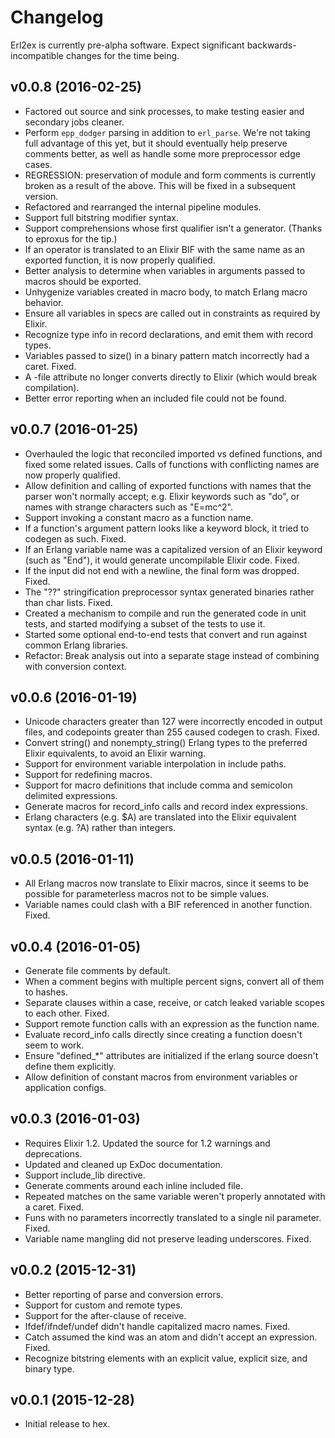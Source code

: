 # Changelog

Erl2ex is currently pre-alpha software. Expect significant backwards-incompatible changes for the time being.

## v0.0.8 (2016-02-25)

*   Factored out source and sink processes, to make testing easier and secondary jobs cleaner.
*   Perform `epp_dodger` parsing in addition to `erl_parse`. We're not taking full advantage of this yet, but it should eventually help preserve comments better, as well as handle some more preprocessor edge cases.
*   REGRESSION: preservation of module and form comments is currently broken as a result of the above. This will be fixed in a subsequent version.
*   Refactored and rearranged the internal pipeline modules.
*   Support full bitstring modifier syntax.
*   Support comprehensions whose first qualifier isn't a generator. (Thanks to eproxus for the tip.)
*   If an operator is translated to an Elixir BIF with the same name as an exported function, it is now properly qualified.
*   Better analysis to determine when variables in arguments passed to macros should be exported.
*   Unhygenize variables created in macro body, to match Erlang macro behavior.
*   Ensure all variables in specs are called out in constraints as required by Elixir.
*   Recognize type info in record declarations, and emit them with record types.
*   Variables passed to size() in a binary pattern match incorrectly had a caret. Fixed.
*   A -file attribute no longer converts directly to Elixir (which would break compilation).
*   Better error reporting when an included file could not be found.

## v0.0.7 (2016-01-25)

*   Overhauled the logic that reconciled imported vs defined functions, and fixed some related issues. Calls of functions with conflicting names are now properly qualified.
*   Allow definition and calling of exported functions with names that the parser won't normally accept; e.g. Elixir keywords such as "do", or names with strange characters such as "E=mc^2".
*   Support invoking a constant macro as a function name.
*   If a function's argument pattern looks like a keyword block, it tried to codegen as such. Fixed.
*   If an Erlang variable name was a capitalized version of an Elixir keyword (such as "End"), it would generate uncompilable Elixir code. Fixed.
*   If the input did not end with a newline, the final form was dropped. Fixed.
*   The "??" stringification preprocessor syntax generated binaries rather than char lists. Fixed.
*   Created a mechanism to compile and run the generated code in unit tests, and started modifying a subset of the tests to use it.
*   Started some optional end-to-end tests that convert and run against common Erlang libraries.
*   Refactor: Break analysis out into a separate stage instead of combining with conversion context.

## v0.0.6 (2016-01-19)

*   Unicode characters greater than 127 were incorrectly encoded in output files, and codepoints greater than 255 caused codegen to crash. Fixed.
*   Convert string() and nonempty_string() Erlang types to the preferred Elixir equivalents, to avoid an Elixir warning.
*   Support for environment variable interpolation in include paths.
*   Support for redefining macros.
*   Support for macro definitions that include comma and semicolon delimited expressions.
*   Generate macros for record_info calls and record index expressions.
*   Erlang characters (e.g. $A) are translated into the Elixir equivalent syntax (e.g. ?A) rather than integers.

## v0.0.5 (2016-01-11)

*   All Erlang macros now translate to Elixir macros, since it seems to be possible for parameterless macros not to be simple values.
*   Variable names could clash with a BIF referenced in another function. Fixed.

## v0.0.4 (2016-01-05)

*   Generate file comments by default.
*   When a comment begins with multiple percent signs, convert all of them to hashes.
*   Separate clauses within a case, receive, or catch leaked variable scopes to each other. Fixed.
*   Support remote function calls with an expression as the function name.
*   Evaluate record_info calls directly since creating a function doesn't seem to work.
*   Ensure "defined_*" attributes are initialized if the erlang source doesn't define them explicitly.
*   Allow definition of constant macros from environment variables or application configs.

## v0.0.3 (2016-01-03)

*   Requires Elixir 1.2. Updated the source for 1.2 warnings and deprecations.
*   Updated and cleaned up ExDoc documentation.
*   Support include_lib directive.
*   Generate comments around each inline included file.
*   Repeated matches on the same variable weren't properly annotated with a caret. Fixed.
*   Funs with no parameters incorrectly translated to a single nil parameter. Fixed.
*   Variable name mangling did not preserve leading underscores. Fixed.

## v0.0.2 (2015-12-31)

*   Better reporting of parse and conversion errors.
*   Support for custom and remote types.
*   Support for the after-clause of receive.
*   Ifdef/ifndef/undef didn't handle capitalized macro names. Fixed.
*   Catch assumed the kind was an atom and didn't accept an expression. Fixed.
*   Recognize bitstring elements with an explicit value, explicit size, and binary type.

## v0.0.1 (2015-12-28)

*   Initial release to hex.
